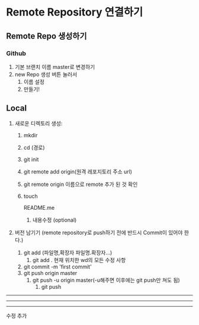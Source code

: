 # Remote Repository 연결하기

## **Remote Repo 생성하기**

### **Github**

1. 기본 브랜치 이름 master로 변경하기
2. new Repo 생성 버튼 눌러서
   1. 이름 설정
   2. 만들기!

## Local

1. 새로운 디렉토리 생성:

   1. mkdir

   2. cd (경로)

   3. git init

   4. git remote add origin(원격 레포지토리 주소 url)

   5. git remote origin 이름으로 remote 추가 된 것 확인

   6. touch 

      README.me

      1. 내용수정 (optional)

2. 버전 남기기 (remote repository로 push하기 전에 반드시 Commit이 있어야 한다.)

   1. git add (파일명,확장자 파일명.확장자...)
      1. git add . 현재 위치한 wd의 모든 수정 사항
   2. git commit -m 'first commit'
   3. git push origin master
      1. git push -u origin master(-u해주면 이후에는 git push만 쳐도 됨)
         1. git push

***

---

___

수정 추가
